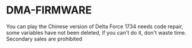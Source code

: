 # DMA-FIRMWARE
You can play the Chinese version of Delta Force
1734 needs code repair, some variables have not been deleted, if you can't do it, don't waste time.
Secondary sales are prohibited

